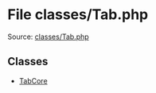 File classes/Tab.php
=========
Source: [classes/Tab.php](https://github.com/PrestaShop/PrestaShop/blob/1.6.1.1/classes/Tab.php)


Classes
-------

* [TabCore](class.TabCore.md)

